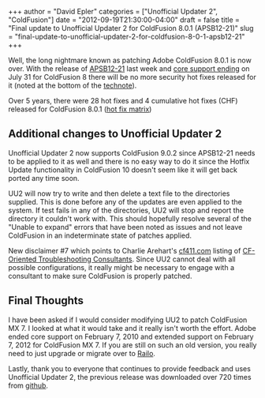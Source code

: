 +++
author = "David Epler"
categories = ["Unofficial Updater 2", "ColdFusion"]
date = "2012-09-19T21:30:00-04:00"
draft = false
title = "Final update to Unofficial Updater 2 for ColdFusion 8.0.1 (APSB12-21)"
slug = "final-update-to-unofficial-updater-2-for-coldfusion-8-0-1-apsb12-21"
+++

Well, the long nightmare known as patching Adobe ColdFusion 8.0.1 is now over. With the release of [APSB12-21](http://www.adobe.com/support/security/bulletins/apsb12-21.html) last week and [core support ending](http://www.adobe.com/support/products/enterprise/eol/eol_matrix.html#63) on July 31 for ColdFusion 8 there will be no more security hot fixes released for it (noted at the bottom of the [technote](http://helpx.adobe.com/coldfusion/kb/coldfusion-security-hotfix-apsb12-21.html)).

<!--more-->

Over 5 years, there were 28 hot fixes and 4 cumulative hot fixes (CHF) released for ColdFusion 8.0.1 ([hot fix matrix](https://github.com/dcepler/unofficial-updater2/blob/master/cf801-hotfix-matrix.pdf?raw=true))

## Additional changes to Unofficial Updater 2

Unofficial Updater 2 now supports ColdFusion 9.0.2 since APSB12-21 needs to be applied to it as well and there is no easy way to do it since the Hotfix Update functionality in ColdFusion 10 doesn't seem like it will get back ported any time soon.
  
UU2 will now try to write and then delete a text file to the directories supplied. This is done before any of the updates are even applied to the system. If test fails in any of the directories, UU2 will stop and report the directory it couldn't work with. This should hopefully resolve several of the "Unable to expand" errors that have been noted as issues and not leave ColdFusion in an indeterminate state of patches applied.
  
New disclaimer #7 which points to Charlie Arehart's [cf411.com](http://www.cf411.com/) listing of [CF-Oriented Troubleshooting Consultants](http://www.cf411.com/cfconsult). Since UU2 cannot deal with all possible configurations, it really might be necessary to engage with a consultant to make sure ColdFusion is properly patched.

## Final Thoughts

I have been asked if I would consider modifying UU2 to patch ColdFusion MX 7. I looked at what it would take and it really isn't worth the effort. Adobe ended core support on February 7, 2010 and extended support on February 7, 2012 for ColdFusion MX 7. If you are still on such an old version, you really need to just upgrade or migrate over to [Railo](http://www.getrailo.org/).
  
Lastly, thank you to everyone that continues to provide feedback and uses Unofficial Updater 2, the previous release was downloaded over 720 times from [github](https://github.com/dcepler/unofficial-updater2).
